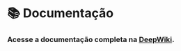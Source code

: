 # 📚 Documentação

<h3>
  Acesse a documentação completa na 
  <a href="https://deepwiki.com/p-Teal/teal-front" target="_blank">DeepWiki</a>.
</h3>
